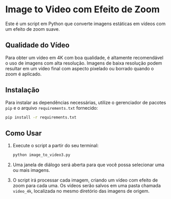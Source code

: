 # Image to Video com Efeito de Zoom

Este é um script em Python que converte imagens estáticas em vídeos com um efeito de zoom suave.

## Qualidade do Vídeo

Para obter um vídeo em 4K com boa qualidade, é altamente recomendável o uso de imagens com alta resolução. Imagens de baixa resolução podem resultar em um vídeo final com aspecto pixelado ou borrado quando o zoom é aplicado.

## Instalação

Para instalar as dependências necessárias, utilize o gerenciador de pacotes `pip` e o arquivo `requirements.txt` fornecido:

```bash
pip install -r requirements.txt
```

## Como Usar

1.  Execute o script a partir do seu terminal:

    ```bash
    python image_to_video3.py
    ```

2.  Uma janela de diálogo será aberta para que você possa selecionar uma ou mais imagens.

3.  O script irá processar cada imagem, criando um vídeo com efeito de zoom para cada uma. Os vídeos serão salvos em uma pasta chamada `video_4k`, localizada no mesmo diretório das imagens de origem.
